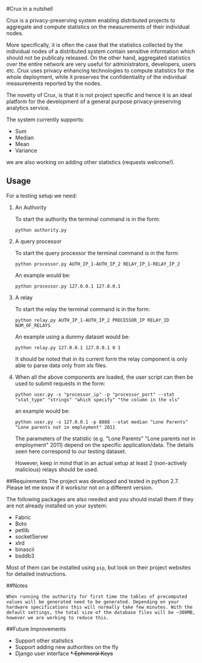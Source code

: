 #Crux in a nutshell


Crux is a privacy-preserving system enabling distributed projects to aggregate and compute statistics on the measurements of their individual nodes.

More specifically, it is often the case that the statistics collected by the individual nodes of a distributed system contain sensitive information which should not be publicaly released.
On the other hand, aggregated statistics over the entire network are very useful for administrators, developers, users etc. Crux uses privacy enhancing technologies to compute statistics
for the whole deployment, while it preserves the confidentiality of the individual measurements reported by the nodes.

The novelty of Crux, is that it is not project specific and hence it is an ideal platform for the development of a general purpose privacy-preserving analytics service.


The system currently supports:
* Sum
* Median
* Mean
* Variance

we are also working on adding other statistics (requests welcome!).


## Usage

For a testing setup we need:



1. An Authority


	To start the authority the terminal command is in the form:

	`python authority.py`




1. A query processor


	To start the query processor the terminal command is in the form:

	`python processor.py AUTH_IP_1-AUTH_IP_2 RELAY_IP_1-RELAY_IP_2`


	An example would be:

	`python processor.py 127.0.0.1 127.0.0.1`


1. A relay

	To start the relay the terminal command is in the form:

	`python relay.py AUTH_IP_1-AUTH_IP_2 PROCESSOR_IP RELAY_ID NUM_OF_RELAYS`




	An example using a dummy dataset would be:

	`python relay.py 127.0.0.1 127.0.0.1 0 1`


	It should be noted that in its current form the relay component is only able to parse data only from xls files.



1. When all the above components are loaded, the user script can then be used to submit requests in the form:

	`python user.py -s "processor_ip" -p "processor_port" --stat "stat_type" "strings" "which specify" "the column in the xls"`

	an example would be:

	`python user.py -s 127.0.0.1 -p 8888 --stat median "Lone Parents" "Lone parents not in employment" 2011`


	The parameters of the statistic (e.g. "Lone Parents" "Lone parents not in employment" 2011) depend on the specific application/data. The details seen here correspond to our testing dataset.

	However, keep in mind that in an actual setup at least 2 (non-actively malicious) relays should be used.


##Requirements
The project was developed and tested in python 2.7. Please let me know if it works/or not on a different version.

The following packages are also needed and you should install them if they are not already installed on your system:

* Fabric
* Boto
* petlib
* socketServer
* xlrd
* binascii
* bsddb3

Most of them can be installed using `pip`, but look on their project websites for detailed instructions.


##Notes

	When running the authority for first time the tables of precomputed values will be generated need to be generated. Depending on your hardware specifications this will normally take few minutes. With the default settings, the total size of the database files will be ~300MB, however we are working to reduce this.


##Future Improvements

* Support other statistics
* Support adding new authorities on the fly
* Django user interface
~~* Ephimeral Keys~~
